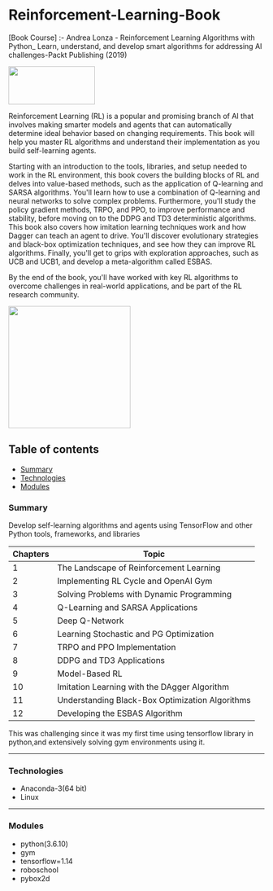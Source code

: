# Reinforcement-Learning-Book
[Book Course] :- Andrea Lonza - Reinforcement Learning Algorithms with Python_ Learn, understand, and develop smart algorithms for addressing AI challenges-Packt Publishing (2019)

<img src="https://github.com/prakHr/Reinforcement-Learning-Book/blob/master/packt-logo.png" width="170" height="75">

Reinforcement Learning (RL) is a popular and promising branch of AI that involves making smarter models and agents that can automatically determine ideal behavior based on changing requirements. This book will help you master RL algorithms and understand their implementation as you build self-learning agents.

Starting with an introduction to the tools, libraries, and setup needed to work in the RL environment, this book covers the building blocks of RL and delves into value-based methods, such as the application of Q-learning and SARSA algorithms. You'll learn how to use a combination of Q-learning and neural networks to solve complex problems. Furthermore, you'll study the policy gradient methods, TRPO, and PPO, to improve performance and stability, before moving on to the DDPG and TD3 deterministic algorithms. This book also covers how imitation learning techniques work and how Dagger can teach an agent to drive. You'll discover evolutionary strategies and black-box optimization techniques, and see how they can improve RL algorithms. Finally, you'll get to grips with exploration approaches, such as UCB and UCB1, and develop a meta-algorithm called ESBAS.

By the end of the book, you'll have worked with key RL algorithms to overcome challenges in real-world applications, and be part of the RL research community.

<img src="https://github.com/prakHr/Reinforcement-Learning-Book/blob/master/book-RL.jpeg" width="240" height="240">

## Table of contents
* [Summary](#summary)
* [Technologies](#technologies)
* [Modules](#modules)

### Summary
Develop self-learning algorithms and agents using TensorFlow and other Python tools, frameworks, and libraries

Chapters | Topic 
--- | --- 
1 | The Landscape of Reinforcement Learning
2 | Implementing RL Cycle and OpenAI Gym 
3 | Solving Problems with Dynamic Programming
4 | Q-Learning and SARSA Applications
5 | Deep Q-Network 
6 | Learning Stochastic and PG Optimization 
7 | TRPO and PPO Implementation
8 | DDPG and TD3 Applications 
9 | Model-Based RL
10 | Imitation Learning with the DAgger Algorithm 
11 | Understanding Black-Box Optimization Algorithms
12 | Developing the ESBAS Algorithm


This was challenging since it was my first time using tensorflow library in python,and extensively solving gym environments using it.

---


### Technologies
* Anaconda-3(64 bit)
* Linux

---

### Modules
* python(3.6.10)
* gym
* tensorflow=1.14
* roboschool
* pybox2d
